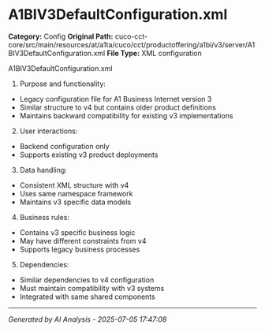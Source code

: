# A1BIV3DefaultConfiguration.xml

**Category:** Config
**Original Path:** cuco-cct-core/src/main/resources/at/a1ta/cuco/cct/productoffering/a1bi/v3/server/A1BIV3DefaultConfiguration.xml
**File Type:** XML configuration

A1BIV3DefaultConfiguration.xml
1. Purpose and functionality:
- Legacy configuration file for A1 Business Internet version 3
- Similar structure to v4 but contains older product definitions
- Maintains backward compatibility for existing v3 implementations

2. User interactions:
- Backend configuration only
- Supports existing v3 product deployments

3. Data handling:
- Consistent XML structure with v4
- Uses same namespace framework
- Maintains v3 specific data models

4. Business rules:
- Contains v3 specific business logic
- May have different constraints from v4
- Supports legacy business processes

5. Dependencies:
- Similar dependencies to v4 configuration
- Must maintain compatibility with v3 systems
- Integrated with same shared components

---
*Generated by AI Analysis - 2025-07-05 17:47:08*
